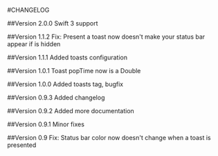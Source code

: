 #CHANGELOG

##Version 2.0.0
Swift 3 support

##Version 1.1.2
Fix: Present a toast now doesn't make your status bar appear if is hidden

##Version 1.1.1
Added toasts configuration

##Version 1.0.1
Toast popTime now is a Double

##Version 1.0.0
Added toasts tag, bugfix

##Version 0.9.3
Added changelog

##Version 0.9.2
Added more documentation

##Version 0.9.1
Minor fixes

##Version 0.9
Fix: Status bar color now doesn't change when a toast is presented
